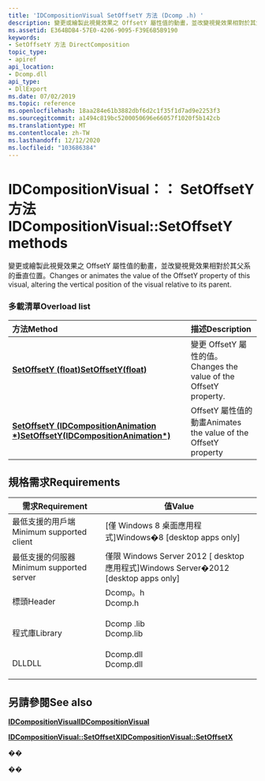 ```yaml
---
title: 'IDCompositionVisual SetOffsetY 方法 (Dcomp .h) '
description: 變更或繪製此視覺效果之 OffsetY 屬性值的動畫，並改變視覺效果相對於其父系的垂直位置。
ms.assetid: E364BDB4-57E0-4206-9095-F39E6B5B9190
keywords:
- SetOffsetY 方法 DirectComposition
topic_type:
- apiref
api_location:
- Dcomp.dll
api_type:
- DllExport
ms.date: 07/02/2019
ms.topic: reference
ms.openlocfilehash: 18aa284e61b3882dbf6d2c1f35f1d7ad9e2253f3
ms.sourcegitcommit: a1494c819bc5200050696e66057f1020f5b142cb
ms.translationtype: MT
ms.contentlocale: zh-TW
ms.lasthandoff: 12/12/2020
ms.locfileid: "103686384"
---
```

# <a name="idcompositionvisualsetoffsety-methods"></a><span data-ttu-id="3fa21-104">IDCompositionVisual：： SetOffsetY 方法</span><span class="sxs-lookup"><span data-stu-id="3fa21-104">IDCompositionVisual::SetOffsetY methods</span></span>

<span data-ttu-id="3fa21-105">變更或繪製此視覺效果之 OffsetY 屬性值的動畫，並改變視覺效果相對於其父系的垂直位置。</span><span class="sxs-lookup"><span data-stu-id="3fa21-105">Changes or animates the value of the OffsetY property of this visual, altering the vertical position of the visual relative to its parent.</span></span>

### <a name="overload-list"></a><span data-ttu-id="3fa21-106">多載清單</span><span class="sxs-lookup"><span data-stu-id="3fa21-106">Overload list</span></span>



| <span data-ttu-id="3fa21-107">方法</span><span class="sxs-lookup"><span data-stu-id="3fa21-107">Method</span></span>                                                                                                | <span data-ttu-id="3fa21-108">描述</span><span class="sxs-lookup"><span data-stu-id="3fa21-108">Description</span></span>                                           |
|:------------------------------------------------------------------------------------------------------|:------------------------------------------------------|
| <span data-ttu-id="3fa21-109">[**SetOffsetY (float)**](/windows/win32/api/dcomp/nf-dcomp-idcompositionvisual-setoffsety(float))</span><span class="sxs-lookup"><span data-stu-id="3fa21-109">[**SetOffsetY(float)**](/windows/win32/api/dcomp/nf-dcomp-idcompositionvisual-setoffsety(float))</span></span>                                     | <span data-ttu-id="3fa21-110">變更 OffsetY 屬性的值。</span><span class="sxs-lookup"><span data-stu-id="3fa21-110">Changes the value of the OffsetY property.</span></span><br/> |
| <span data-ttu-id="3fa21-111">[**SetOffsetY (IDCompositionAnimation \*)**](/windows/win32/api/dcomp/nf-dcomp-idcompositionvisual-setoffsety(idcompositionanimation))</span><span class="sxs-lookup"><span data-stu-id="3fa21-111">[**SetOffsetY(IDCompositionAnimation\*)**](/windows/win32/api/dcomp/nf-dcomp-idcompositionvisual-setoffsety(idcompositionanimation))</span></span> | <span data-ttu-id="3fa21-112">OffsetY 屬性值的動畫</span><span class="sxs-lookup"><span data-stu-id="3fa21-112">Animates the value of the OffsetY property</span></span><br/> |



## <a name="requirements"></a><span data-ttu-id="3fa21-113">規格需求</span><span class="sxs-lookup"><span data-stu-id="3fa21-113">Requirements</span></span>



| <span data-ttu-id="3fa21-114">需求</span><span class="sxs-lookup"><span data-stu-id="3fa21-114">Requirement</span></span> | <span data-ttu-id="3fa21-115">值</span><span class="sxs-lookup"><span data-stu-id="3fa21-115">Value</span></span> |
|-------------------------------------|--------------------------------------------------------------------------------------|
| <span data-ttu-id="3fa21-116">最低支援的用戶端</span><span class="sxs-lookup"><span data-stu-id="3fa21-116">Minimum supported client</span></span><br/> | <span data-ttu-id="3fa21-117">\[僅 Windows 8 桌面應用程式\]</span><span class="sxs-lookup"><span data-stu-id="3fa21-117">Windows�8 \[desktop apps only\]</span></span><br/>                                           |
| <span data-ttu-id="3fa21-118">最低支援的伺服器</span><span class="sxs-lookup"><span data-stu-id="3fa21-118">Minimum supported server</span></span><br/> | <span data-ttu-id="3fa21-119">僅限 Windows Server 2012 \[ desktop 應用程式\]</span><span class="sxs-lookup"><span data-stu-id="3fa21-119">Windows Server�2012 \[desktop apps only\]</span></span><br/>                                 |
| <span data-ttu-id="3fa21-120">標頭</span><span class="sxs-lookup"><span data-stu-id="3fa21-120">Header</span></span><br/>                   | <dl> <span data-ttu-id="3fa21-121"><dt>Dcomp。h</dt></span><span class="sxs-lookup"><span data-stu-id="3fa21-121"><dt>Dcomp.h</dt></span></span> </dl>   |
| <span data-ttu-id="3fa21-122">程式庫</span><span class="sxs-lookup"><span data-stu-id="3fa21-122">Library</span></span><br/>                  | <dl> <span data-ttu-id="3fa21-123"><dt>Dcomp .lib</dt></span><span class="sxs-lookup"><span data-stu-id="3fa21-123"><dt>Dcomp.lib</dt></span></span> </dl> |
| <span data-ttu-id="3fa21-124">DLL</span><span class="sxs-lookup"><span data-stu-id="3fa21-124">DLL</span></span><br/>                      | <dl> <span data-ttu-id="3fa21-125"><dt>Dcomp.dll</dt></span><span class="sxs-lookup"><span data-stu-id="3fa21-125"><dt>Dcomp.dll</dt></span></span> </dl> |



## <a name="see-also"></a><span data-ttu-id="3fa21-126">另請參閱</span><span class="sxs-lookup"><span data-stu-id="3fa21-126">See also</span></span>

<dl> <dt>

[<span data-ttu-id="3fa21-127">**IDCompositionVisual**</span><span class="sxs-lookup"><span data-stu-id="3fa21-127">**IDCompositionVisual**</span></span>](/windows/win32/api/dcomp/nn-dcomp-idcompositionvisual)
</dt> <dt>

[<span data-ttu-id="3fa21-128">**IDCompositionVisual::SetOffsetX**</span><span class="sxs-lookup"><span data-stu-id="3fa21-128">**IDCompositionVisual::SetOffsetX**</span></span>](idcompositionvisual-setoffsetx-overloaded.md)
</dt> </dl>

<span data-ttu-id="3fa21-129">�</span><span class="sxs-lookup"><span data-stu-id="3fa21-129">�</span></span>

<span data-ttu-id="3fa21-130">�</span><span class="sxs-lookup"><span data-stu-id="3fa21-130">�</span></span>
